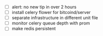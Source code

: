 - [ ] alert: no new tip in over 2 hours
- [ ] install celery flower for bitcoind/server
- [ ] separate infrastructure in different unit file
- [ ] monitor celery queue depth with prom
- [ ] make redis persistent
